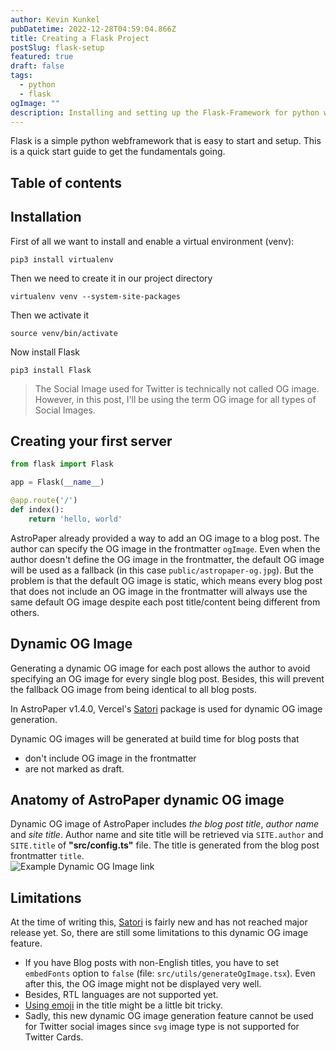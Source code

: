 ```yaml
---
author: Kevin Kunkel
pubDatetime: 2022-12-28T04:59:04.866Z
title: Creating a Flask Project
postSlug: flask-setup
featured: true
draft: false
tags:
  - python
  - flask
ogImage: ""
description: Installing and setting up the Flask-Framework for python web developement
---
```


Flask is a simple python webframework that is easy to start and setup. This is a quick start guide to get the fundamentals going.

## Table of contents

## Installation

First of all we want to install and enable a virtual environment (venv):

```shell
pip3 install virtualenv
```

Then we need to create it in our project directory

```shell
virtualenv venv --system-site-packages
```

Then we activate it


```shell
source venv/bin/activate
```

Now install Flask

```shell
pip3 install Flask
```

> The Social Image used for Twitter is technically not called OG image. However, in this post, I'll be using the term OG image for all types of Social Images.

## Creating your first server

```python
from flask import Flask

app = Flask(__name__)

@app.route('/')
def index():
    return 'hello, world'
```


AstroPaper already provided a way to add an OG image to a blog post. The author can specify the OG image in the frontmatter `ogImage`. Even when the author doesn't define the OG image in the frontmatter, the default OG image will be used as a fallback (in this case `public/astropaper-og.jpg`). But the problem is that the default OG image is static, which means every blog post that does not include an OG image in the frontmatter will always use the same default OG image despite each post title/content being different from others.

## Dynamic OG Image

Generating a dynamic OG image for each post allows the author to avoid specifying an OG image for every single blog post. Besides, this will prevent the fallback OG image from being identical to all blog posts.

In AstroPaper v1.4.0, Vercel's [Satori](https://github.com/vercel/satori) package is used for dynamic OG image generation.

Dynamic OG images will be generated at build time for blog posts that

- don't include OG image in the frontmatter
- are not marked as draft.

## Anatomy of AstroPaper dynamic OG image

Dynamic OG image of AstroPaper includes _the blog post title_, _author name_ and _site title_. Author name and site title will be retrieved via `SITE.author` and `SITE.title` of **"src/config.ts"** file. The title is generated from the blog post frontmatter `title`.  
![Example Dynamic OG Image link](https://user-images.githubusercontent.com/53733092/209704501-e9c2236a-3f4d-4c67-bab3-025aebd63382.png)

## Limitations

At the time of writing this, [Satori](https://github.com/vercel/satori) is fairly new and has not reached major release yet. So, there are still some limitations to this dynamic OG image feature.

- If you have Blog posts with non-English titles, you have to set `embedFonts` option to `false` (file: `src/utils/generateOgImage.tsx`). Even after this, the OG image might not be displayed very well.
- Besides, RTL languages are not supported yet.
- [Using emoji](https://github.com/vercel/satori#emojis) in the title might be a little bit tricky.
- Sadly, this new dynamic OG image generation feature cannot be used for Twitter social images since `svg` image type is not supported for Twitter Cards.
